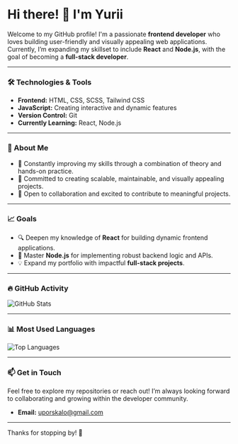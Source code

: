 # Hi there! 👋 I'm Yurii  
Welcome to my GitHub profile! I'm a passionate **frontend developer** who loves building user-friendly and visually appealing web applications. Currently, I’m expanding my skillset to include **React** and **Node.js**, with the goal of becoming a **full-stack developer**.

---

### 🛠️ Technologies & Tools  
- **Frontend:** HTML, CSS, SCSS, Tailwind CSS  
- **JavaScript:** Creating interactive and dynamic features  
- **Version Control:** Git  
- **Currently Learning:** React, Node.js  

---

### 🌱 About Me  
- 🧠 Constantly improving my skills through a combination of theory and hands-on practice.  
- 🎯 Committed to creating scalable, maintainable, and visually appealing projects.  
- 🤝 Open to collaboration and excited to contribute to meaningful projects.  

---

### 📈 Goals  
- 🔍 Deepen my knowledge of **React** for building dynamic frontend applications.  
- 🔗 Master **Node.js** for implementing robust backend logic and APIs.  
- 💡 Expand my portfolio with impactful **full-stack projects**.  

---

### 🔥 GitHub Activity  
![GitHub Stats](https://github-readme-stats.vercel.app/api?username=guboss3214&show_icons=true&theme=radical)

---

### 📊 Most Used Languages  
![Top Languages](https://github-readme-stats.vercel.app/api/top-langs/?username=guboss3214&layout=compact&theme=radical)

---

### 📫 Get in Touch  
Feel free to explore my repositories or reach out! I’m always looking forward to collaborating and growing within the developer community.  
- **Email:** [uporskalo@gmail.com](mailto:uporskalo@gmail.com)  

---

Thanks for stopping by! 🚀  

